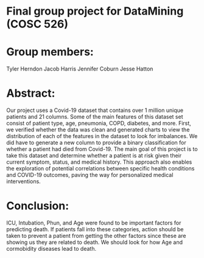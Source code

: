 # Final group project for DataMining (COSC 526)

# Group members:
Tyler Herndon
Jacob Harris
Jennifer Coburn
Jesse Hatton

# Abstract:

Our project uses a Covid-19 dataset that contains over 1 million unique patients and 21 columns. Some of the main features of this
dataset set consist of patient type, age, pneumonia, COPD, diabetes, and more. First, we verified whether the data was clean and
generated charts to view the distribution of each of the features in the dataset to look for imbalances. We did have to generate a
new column to provide a binary classification for whether a patient had died from Covid-19. The main goal of this project is to
take this dataset and determine whether a patient is at risk given their current symptom, status, and medical history. This
approach also enables the exploration of potential correlations between specific health conditions and COVID-19 outcomes, paving 
the way for personalized medical interventions.

# Conclusion:
ICU, Intubation, Phun, and Age were found to be important factors for predicting death. If patients fall into these categories, action should be taken to prevent a patient from getting the other factors since these are showing us they are related to death. We should look for how Age and cormobidity diseases lead to death. 
